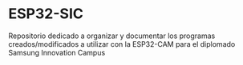 # ESP32-SIC
Repositorio dedicado a organizar y documentar los programas creados/modificados a utilizar con la ESP32-CAM para el diplomado Samsung Innovation Campus
